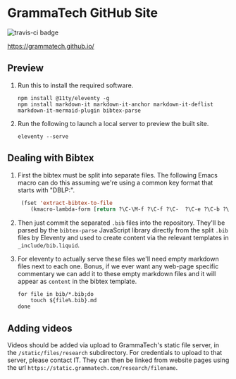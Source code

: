 GrammaTech GitHub Site
======================

![travis-ci badge](https://travis-ci.com/grammatech/grammatech.github.io.svg?branch=main)

https://grammatech.github.io/

## Preview

1. Run this to install the required software.

    ```shell
    npm install @11ty/eleventy -g
    npm install markdown-it markdown-it-anchor markdown-it-deflist markdown-it-mermaid-plugin bibtex-parse
    ```

2. Run the following to launch a local server to preview the built site.

    ```shell
    eleventy --serve
    ```

## Dealing with Bibtex

1. First the bibtex must be split into separate files.  The following
   Emacs macro can do this assuming we're using a common key format
   that starts with "DBLP:".

   ```lisp
    (fset 'extract-bibtex-to-file
       (kmacro-lambda-form [return ?\C-\M-f ?\C-f ?\C-  ?\C-e ?\C-b ?\M-w ?\C-a ?\C-p ?\C-y ?\C-a ?\M-d ?\C-d ?\C-  ?\C-e ?\M-% ?/ return ?- return ?! ?\C-e ?. ?b ?i ?b ?\C-a ?\C-  ?\C-e ?\M-w ?\C-  ?\C-a ?\C-w ?\C-d ?\C-  ?\C-\M-f ?\C-\M-f ?\C-w ?\C-x ?\C-f ?\C-y ?\M-y return ?\C-y ?\C-a ?\C-k ?\C-y ?\M-y ?\C-x ?\C-s ?\C-x ?k return ?\M-f ?\M-b] 0 "%d"))
   ```

2. Then just commit the separated `.bib` files into the repository.
   They'll be parsed by the `bibtex-parse` JavaScript library directly
   from the split `.bib` files by Eleventy and used to create content
   via the relevant templates in `_include/bib.liquid`.

3. For eleventy to actually serve these files we'll need empty
   markdown files next to each one.  Bonus, if we ever want any
   web-page specific commentary we can add it to these empty markdown
   files and it will appear as `content` in the bibtex template.

   ```shell
   for file in bib/*.bib;do
       touch ${file%.bib}.md
   done
   ```

## Adding videos

Videos should be added via upload to GrammaTech's static file server, in the `/static/files/research` subdirectory. For credentials to upload to that server, please contact IT. They can then be linked from website pages using the url `https://static.grammatech.com/research/filename`.
